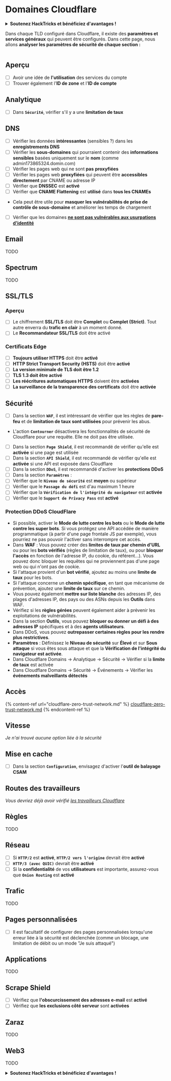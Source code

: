 # Domaines Cloudflare

<details>

<summary><strong>Soutenez HackTricks et bénéficiez d'avantages !</strong></summary>

* Si vous souhaitez voir votre **entreprise annoncée dans HackTricks** ou si vous souhaitez accéder à la **dernière version de PEASS ou télécharger HackTricks en PDF**, consultez les [**PLANS D'ABONNEMENT**](https://github.com/sponsors/carlospolop) !
* Obtenez le [**swag officiel PEASS & HackTricks**](https://peass.creator-spring.com)
* Découvrez [**The PEASS Family**](https://opensea.io/collection/the-peass-family), notre collection exclusive de [**NFT**](https://opensea.io/collection/the-peass-family)
* **Rejoignez** le 💬 [**groupe Discord**](https://discord.gg/hRep4RUj7f) ou le [**groupe Telegram**](https://t.me/peass) ou **suivez** moi sur **Twitter** 🐦 [**@carlospolopm**](https://twitter.com/carlospolopm)**.**
* **Partagez vos astuces de piratage en soumettant des PR à** [**HackTricks**](https://github.com/carlospolop/hacktricks) et [**HackTricks Cloud**](https://github.com/carlospolop/hacktricks-cloud) github repos.

</details>

Dans chaque TLD configuré dans Cloudflare, il existe des **paramètres et services généraux** qui peuvent être configurés. Dans cette page, nous allons **analyser les paramètres de sécurité de chaque section :**

<figure><img src="../../.gitbook/assets/image (2) (4).png" alt=""><figcaption></figcaption></figure>

## Aperçu

* [ ] Avoir une idée de **l'utilisation** des services du compte
* [ ] Trouver également l'**ID de zone** et l'**ID de compte**

## Analytique

* [ ] Dans **`Sécurité`**, vérifier s'il y a une **limitation de taux**

## DNS

* [ ] Vérifier les données **intéressantes** (sensibles ?) dans les **enregistrements DNS**
* [ ] Vérifier les **sous-domaines** qui pourraient contenir des **informations sensibles** basées uniquement sur le **nom** (comme admin173865324.domin.com)
* [ ] Vérifier les pages web qui ne sont **pas** **proxyfiées**
* [ ] Vérifier les pages web **proxyfiées** qui peuvent être **accessibles directement** par CNAME ou adresse IP
* [ ] Vérifier que **DNSSEC** est **activé**
* [ ] Vérifier que **CNAME Flattening** est **utilisé** dans **tous les CNAMEs**
* Cela peut être utile pour **masquer les vulnérabilités de prise de contrôle de sous-domaine** et améliorer les temps de chargement
* [ ] Vérifier que les domaines [**ne sont pas vulnérables aux usurpations d'identité**](https://book.hacktricks.xyz/network-services-pentesting/pentesting-smtp#mail-spoofing)

## **Email**

TODO

## Spectrum

TODO

## SSL/TLS

### **Aperçu**

* [ ] Le chiffrement **SSL/TLS** doit être **Complet** ou **Complet (Strict)**. Tout autre enverra du **trafic en clair** à un moment donné.
* [ ] Le **Recommandateur SSL/TLS** doit être activé

### Certificats Edge

* [ ] **Toujours utiliser HTTPS** doit être **activé**
* [ ] **HTTP Strict Transport Security (HSTS)** doit être **activé**
* [ ] **La version minimale de TLS doit être 1.2**
* [ ] **TLS 1.3 doit être activé**
* [ ] **Les réécritures automatiques HTTPS** doivent être **activées**
* [ ] **La surveillance de la transparence des certificats** doit être **activée**

## **Sécurité**

* [ ] Dans la section **`WAF`**, il est intéressant de vérifier que les règles de **pare-feu** et de **limitation de taux sont utilisées** pour prévenir les abus.
* L'action **`Contourner`** désactivera les fonctionnalités de sécurité de Cloudflare pour une requête. Elle ne doit pas être utilisée.
* [ ] Dans la section **`Page Shield`**, il est recommandé de vérifier qu'elle est **activée** si une page est utilisée
* [ ] Dans la section **`API Shield`**, il est recommandé de vérifier qu'elle est **activée** si une API est exposée dans Cloudflare
* [ ] Dans la section **`DDoS`**, il est recommandé d'activer les **protections DDoS**
* [ ] Dans la section **`Paramètres`** :
* [ ] Vérifier que le **`Niveau de sécurité`** est **moyen** ou supérieur
* [ ] Vérifier que le **`Passage du défi`** est d'au maximum 1 heure
* [ ] Vérifier que la **`Vérification de l'intégrité du navigateur`** est **activée**
* [ ] Vérifier que le **`Support de Privacy Pass`** est **activé**

### **Protection DDoS CloudFlare**

* Si possible, activer le **Mode de lutte contre les bots** ou le **Mode de lutte contre les super bots**. Si vous protégez une API accédée de manière programmatique (à partir d'une page frontale JS par exemple), vous pourriez ne pas pouvoir l'activer sans interrompre cet accès.
* Dans **WAF** : Vous pouvez créer des **limites de taux par chemin d'URL** ou pour les **bots vérifiés** (règles de limitation de taux), ou pour **bloquer l'accès** en fonction de l'adresse IP, du cookie, du référent...). Vous pouvez donc bloquer les requêtes qui ne proviennent pas d'une page web ou qui n'ont pas de cookie.
* Si l'attaque provient d'un **bot vérifié**, ajoutez au moins une **limite de taux** pour les bots.
* Si l'attaque concerne un **chemin spécifique**, en tant que mécanisme de prévention, ajoutez une **limite de taux** sur ce chemin.
* Vous pouvez également **mettre sur liste blanche** des adresses IP, des plages d'adresses IP, des pays ou des ASNs depuis les **Outils** dans WAF.
* Vérifiez si les **règles gérées** peuvent également aider à prévenir les exploitations de vulnérabilités.
* Dans la section **Outils**, vous pouvez **bloquer ou donner un défi à des adresses IP** spécifiques et à des **agents utilisateurs**.
* Dans DDoS, vous pouvez **outrepasser certaines règles pour les rendre plus restrictives**.
* **Paramètres** : Définissez le **Niveau de sécurité** sur **Élevé** et sur **Sous attaque** si vous êtes sous attaque et que la **Vérification de l'intégrité du navigateur est activée**.
* Dans Cloudflare Domains -> Analytique -> Sécurité -> Vérifier si la **limite de taux** est activée
* Dans Cloudflare Domains -> Sécurité -> Événements -> Vérifier les **événements malveillants détectés**

## Accès

{% content-ref url="cloudflare-zero-trust-network.md" %}
[cloudflare-zero-trust-network.md](cloudflare-zero-trust-network.md)
{% endcontent-ref %}

## Vitesse

_Je n'ai trouvé aucune option liée à la sécurité_

## Mise en cache

* [ ] Dans la section **`Configuration`**, envisagez d'activer l'**outil de balayage CSAM**
## **Routes des travailleurs**

_Vous devriez déjà avoir vérifié_ [_les travailleurs Cloudflare_](./#workers)

## Règles

TODO

## Réseau

* [ ] Si **`HTTP/2`** est **activé**, **`HTTP/2 vers l'origine`** devrait être **activé**
* [ ] **`HTTP/3 (avec QUIC)`** devrait être **activé**
* [ ] Si la **confidentialité** de vos **utilisateurs** est importante, assurez-vous que **`Onion Routing`** est **activé**

## **Trafic**

TODO

## Pages personnalisées

* [ ] Il est facultatif de configurer des pages personnalisées lorsqu'une erreur liée à la sécurité est déclenchée (comme un blocage, une limitation de débit ou un mode "Je suis attaqué")

## Applications

TODO

## Scrape Shield

* [ ] Vérifiez que **l'obscurcissement des adresses e-mail** est **activé**
* [ ] Vérifiez que **les exclusions côté serveur** sont **activées**

## **Zaraz**

TODO

## **Web3**

TODO

<details>

<summary><strong>Soutenez HackTricks et bénéficiez d'avantages !</strong></summary>

* Si vous souhaitez voir votre **entreprise annoncée dans HackTricks** ou si vous souhaitez accéder à la **dernière version de PEASS ou télécharger HackTricks en PDF**, consultez les [**PLANS D'ABONNEMENT**](https://github.com/sponsors/carlospolop) !
* Obtenez le [**swag officiel PEASS & HackTricks**](https://peass.creator-spring.com)
* Découvrez [**The PEASS Family**](https://opensea.io/collection/the-peass-family), notre collection exclusive de [**NFTs**](https://opensea.io/collection/the-peass-family)
* **Rejoignez le** 💬 [**groupe Discord**](https://discord.gg/hRep4RUj7f) ou le [**groupe Telegram**](https://t.me/peass) ou **suivez** moi sur **Twitter** 🐦 [**@carlospolopm**](https://twitter.com/carlospolopm)**.**
* **Partagez vos astuces de piratage en soumettant des PR aux** [**HackTricks**](https://github.com/carlospolop/hacktricks) et [**HackTricks Cloud**](https://github.com/carlospolop/hacktricks-cloud) github repos.

</details>
